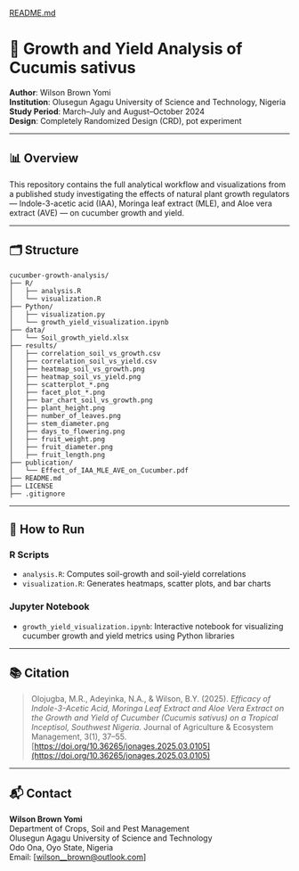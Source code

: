 [README.md](https://github.com/user-attachments/files/22238992/README.md.md)
# 🥒 Growth and Yield Analysis of Cucumis sativus

**Author**: Wilson Brown Yomi  
**Institution**: Olusegun Agagu University of Science and Technology, Nigeria  
**Study Period**: March–July and August–October 2024  
**Design**: Completely Randomized Design (CRD), pot experiment

---

## 📊 Overview

This repository contains the full analytical workflow and visualizations from a published study investigating the effects of natural plant growth regulators — Indole-3-acetic acid (IAA), Moringa leaf extract (MLE), and Aloe vera extract (AVE) — on cucumber growth and yield.

---

## 🗂️ Structure

```
cucumber-growth-analysis/
├── R/
│   ├── analysis.R
│   └── visualization.R
├── Python/
│   ├── visualization.py
│   └── growth_yield_visualization.ipynb
├── data/
│   └── Soil_growth_yield.xlsx
├── results/
│   ├── correlation_soil_vs_growth.csv
│   ├── correlation_soil_vs_yield.csv
│   ├── heatmap_soil_vs_growth.png
│   ├── heatmap_soil_vs_yield.png
│   ├── scatterplot_*.png
│   ├── facet_plot_*.png
│   ├── bar_chart_soil_vs_growth.png
│   ├── plant_height.png
│   ├── number_of_leaves.png
│   ├── stem_diameter.png
│   ├── days_to_flowering.png
│   ├── fruit_weight.png
│   ├── fruit_diameter.png
│   ├── fruit_length.png
├── publication/
│   └── Effect_of_IAA_MLE_AVE_on_Cucumber.pdf
├── README.md
├── LICENSE
├── .gitignore
```


---

## 🧪 How to Run

### R Scripts
- `analysis.R`: Computes soil-growth and soil-yield correlations
- `visualization.R`: Generates heatmaps, scatter plots, and bar charts

### Jupyter Notebook
- `growth_yield_visualization.ipynb`: Interactive notebook for visualizing cucumber growth and yield metrics using Python libraries

---

## 📚 Citation

> Olojugba, M.R., Adeyinka, N.A., & Wilson, B.Y. (2025). *Efficacy of Indole-3-Acetic Acid, Moringa Leaf Extract and Aloe Vera Extract on the Growth and Yield of Cucumber (Cucumis sativus) on a Tropical Inceptisol, Southwest Nigeria*. Journal of Agriculture & Ecosystem Management, 3(1), 37–55. [https://doi.org/10.36265/jonages.2025.03.0105](https://doi.org/10.36265/jonages.2025.03.0105)

---

## 📬 Contact

**Wilson Brown Yomi**  
Department of Crops, Soil and Pest Management  
Olusegun Agagu University of Science and Technology  
Odo Ona, Oyo State, Nigeria  
Email: [wilson__brown@outlook.com]
